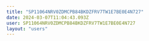 ```yaml
---
title: "SP11064NRV0ZDMCPB84BKDZFRV7TW1E7BE0E4N727"
date: 2024-03-07T11:04:43.093Z
user: SP11064NRV0ZDMCPB84BKDZFRV7TW1E7BE0E4N727
layout: "users"
---
```

    